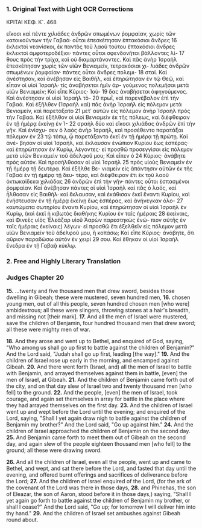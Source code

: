 ### 1. Original Text with Light OCR Corrections

ΚΡΙΤΑΙ
ΚΕΦ. Κ´.
468

εἴκοσι καὶ πέντε χιλιάδες ἀνδρῶν σπωμένων ῥομφαίαν, χωρὶς τῶν
κατοικούντων τὴν Γαβαά· οὗτοι ἐπεσκέπησαν ἑπτακόσιοι ἄνδρες
16 ἐκλεκτοὶ νεανίσκοι, ἐκ παντὸς τοῦ λαοῦ τούτου ἑπτακόσιοι ἄνδρες
ἐκλεκτοὶ ἀμφοτεροδέξιοι· πάντες οὗτοι σφενδονῆται βάλλοντες λί-
17 θους πρὸς τὴν τρίχα, καὶ οὐ διαμαρτάνοντες. Καὶ πᾶς ἀνὴρ
Ἰσραὴλ ἐπεσκέπησαν χωρὶς τῶν υἱῶν Βενιαμείν, τετρακόσιαι χι-
λιάδες ἀνδρῶν σπωμένων ῥομφαίαν· πάντες οὗτοι ἄνδρες πολεμι-
18 σταί. Καὶ ἀνέστησαν, καὶ ἀνέβησαν εἰς Βαιθήλ, καὶ ἐπηρώτησαν
ἐν τῷ Θεῷ, καὶ εἶπαν οἱ υἱοὶ Ἰσραήλ· τίς ἀναβήσεται ἡμῖν ἀρ-
γούμενος πολεμῆσαι μετὰ υἱῶν Βενιαμείν; Καὶ εἶπε Κύριος· Ἰού-
19 δας ἀναβήσεται ἀφηγούμενος. Καὶ ἀνέστησαν οἱ υἱοὶ Ἰσραὴλ τὸ-
20 πρωΐ, καὶ παρενέβαλον ἐπὶ τὴν Γαβαά. Καὶ ἐξῆλθεν (Ἰσραὴλ καὶ)
πᾶς ἀνὴρ Ἰσραὴλ εἰς πόλεμον μετὰ Βενιαμείν, καὶ παρετάξατο
21 μετ᾿ αὐτῶν εἰς πόλεμον ἀνὴρ Ἰσραὴλ πρὸς τὴν Γαβαά. Καὶ ἐξῆλθον οἱ
υἱοὶ Βενιαμεὶν ἐκ τῆς πόλεως, καὶ διέφθειραν ἐν τῇ ἡμέρᾳ ἐκείνῃ ἐν Ἰ-
22 σραὴλ δύο καὶ εἴκοσι χιλιάδας ἀνδρῶν ἐπὶ τὴν γῆν. Καὶ ἐνίσχυ-
σεν ὁ λαὸς ἀνὴρ Ἰσραήλ, καὶ προσέθεντο παρατάξαι πόλεμον ἐν
23 τῷ τόπῳ, ᾧ παρετάξαντο ἐκεῖ ἐν τῇ ἡμέρᾳ τῇ πρώτῃ. Καὶ ἀνέ-
βησαν οἱ υἱοὶ Ἰσραήλ, καὶ ἔκλαυσαν ἐνώπιον Κυρίου ἕως ἑσπέρας·
καὶ ἐπηρώτησαν ἐν Κυρίῳ, λέγοντες· εἰ προσθῶ προσεγγίσαι εἰς
πόλεμον μετὰ υἱῶν Βενιαμεὶν τοῦ ἀδελφοῦ μου; Καὶ εἶπεν ὁ
24 Κύριος· ἀνάβητε πρὸς αὐτόν. Καὶ προσήλθοσαν οἱ υἱοὶ Ἰσραὴλ
25 πρὸς υἱοὺς Βενιαμεὶν ἐν τῇ ἡμέρᾳ τῇ δευτέρᾳ. Καὶ ἐξῆλθε Βε-
νιαμεὶν εἰς ἀπάντησιν αὐτῶν ἐκ τῆς Γαβαὰ ἐν τῇ ἡμέρᾳ τῇ δευ-
τέρᾳ, καὶ διέφθειραν ἔτι ἐκ τοῦ λαοῦ ὀκτωκαίδεκα χιλιάδας
26 ἀνδρῶν ἐπὶ τὴν γῆν· πάντες οὗτοι ἐσπασμένοι ῥομφαίαν. Καὶ
ἀνέβησαν πάντες οἱ υἱοὶ Ἰσραὴλ καὶ πᾶς ὁ λαός, καὶ ἦλθοσαν
εἰς Βαιθήλ· καὶ ἔκλαυσαν, καὶ ἐκάθισαν ἐκεῖ ἔναντι Κυρίου, καὶ
ἐνήστευσαν ἐν τῇ ἡμέρᾳ ἐκείνῃ ἕως ἑσπέρας, καὶ ἀνήνεγκαν ὁλο-
27 καυτώματα σωτηρίου ἔναντι Κυρίου, καὶ ἐπηρώτησαν οἱ υἱοὶ Ἰσραὴλ
ἐν Κυρίῳ, (καὶ ἐκεῖ ἡ κιβωτὸς διαθήκης Κυρίου ἐν ταῖς ἡμέραις
28 ἐκείναις, καὶ Φινεὲς υἱὸς Ἐλεάζαρ υἱοῦ Ἀαρὼν παρεστηκὼς ἐνώ-
πιον αὐτῆς ἐν ταῖς ἡμέραις ἐκείναις) λέγων· εἰ προσθῶ ἔτι ἐξελθεῖν
εἰς πόλεμον μετὰ υἱῶν Βενιαμεὶν τοῦ ἀδελφοῦ μου, ἢ κοπάσω;
Καὶ εἶπε Κύριος· ἀνάβητε, ὅτι αὔριον παραδώσω αὐτὸν ἐν χειρί
29 σου. Καὶ ἔθηκαν οἱ υἱοὶ Ἰσραὴλ ἔνεδρα ἐν τῇ Γαβαᾷ κύκλῳ.

### 2. Free and Highly Literary Translation

### Judges Chapter 20

**15.** ...twenty and five thousand men that drew sword, besides those dwelling in Gibeah; these were mustered, seven hundred men,
**16.** chosen young men, out of all this people, seven hundred chosen men [who were] ambidextrous; all these were slingers, throwing stones at a hair's breadth, and missing not [their mark].
**17.** And all the men of Israel were mustered, save the children of Benjamin, four hundred thousand men that drew sword; all these were mighty men of war.

**18.** And they arose and went up to Bethel, and enquired of God, saying, "Who among us shall go up first to battle against the children of Benjamin?" And the Lord said, "Judah shall go up first, leading [the way]."
**19.** And the children of Israel rose up early in the morning, and encamped against Gibeah.
**20.** And there went forth (Israel, and) all the men of Israel to battle with Benjamin, and arrayed themselves against them in battle, [even] the men of Israel, at Gibeah.
**21.** And the children of Benjamin came forth out of the city, and on that day slew of Israel two and twenty thousand men [who fell] to the ground.
**22.** And the people, [even] the men of Israel, took courage, and again set themselves in array for battle in the place where they had arrayed themselves on the first day.
**23.** And the children of Israel went up and wept before the Lord until the evening; and enquired of the Lord, saying, "Shall I yet again draw nigh to battle against the children of Benjamin my brother?" And the Lord said, "Go up against him."
**24.** And the children of Israel approached the children of Benjamin on the second day.
**25.** And Benjamin came forth to meet them out of Gibeah on the second day, and again slew of the people eighteen thousand men [who fell] to the ground; all these were drawing sword.

**26.** And all the children of Israel, even all the people, went up and came to Bethel, and wept, and sat there before the Lord, and fasted that day until the evening, and offered burnt offerings and sacrifices of deliverance before the Lord;
**27.** And the children of Israel enquired of the Lord, (for the ark of the covenant of the Lord was there in those days,
**28.** and Phinehas, the son of Eleazar, the son of Aaron, stood before it in those days,) saying, "Shall I yet again go forth to battle against the children of Benjamin my brother, or shall I cease?" And the Lord said, "Go up; for tomorrow I will deliver him into thy hand."
**29.** And the children of Israel set ambushes against Gibeah round about.
